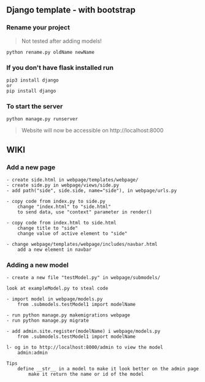 ## Django template - with bootstrap

### Rename your project

> Not tested after adding models!

```
python rename.py oldName newName
```

### If you don't have flask installed run

```
pip3 install django
or
pip install django
```

### To start the server

```
python manage.py runserver
```

> Website will now be accessible on http://localhost:8000

## WIKI

### Add a new page

```
- create side.html in webpage/templates/webpage/
- create side.py in webpage/views/side.py
- add path("side", side.side, name="side"), in webpage/urls.py

- copy code from index.py to side.py
	change "index.html" to "side.html"
	to send data, use "context" parameter in render()

- copy code from index.html to side.html
	change title to "side"
	change value of active element to "side"

- change webpage/templates/webpage/includes/navbar.html
	add a new element in navbar
```

### Adding a new model

```
- create a new file "testModel.py" in webpage/submodels/

look at exampleModel.py to steal code

- import model in webpage/models.py
	from .submodels.testModel1 import modelName

- run python manage.py makemigrations webpage
- run python manage.py migrate

- add admin.site.register(modelName) i webpage/models.py
	from .submodels.testModel1 import modelName

l- og in to http://localhost:8000/admin to view the model
	admin:admin

Tips
	define __str__ in a model to make it look better on the admin page
		make it return the name or id of the model
```
